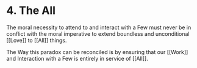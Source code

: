 # 4. The All
The moral necessity to attend to and interact with a Few must never be in conflict with the moral imperative to extend boundless and unconditional [[Love]] to [[All]] things. 

The Way this paradox can be reconciled is by ensuring that our [[Work]] and Interaction with a Few is entirely in service of [[All]]. 

